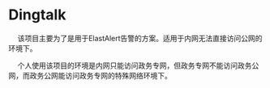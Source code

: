 # Dingtalk

&emsp; 该项目主要为了是用于ElastAlert告警的方案。适用于内网无法直接访问公网的环境下。

&emsp; 个人使用该项目的环境是内网只能访问政务专网，但政务专网不能访问政务公网，而政务公网能访问政务专网的特殊网络环境下。
